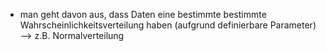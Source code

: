 - man geht davon aus, dass Daten eine bestimmte bestimmte Wahrscheinlichkeitsverteilung haben (aufgrund definierbare Parameter) --> z.B. Normalverteilung
